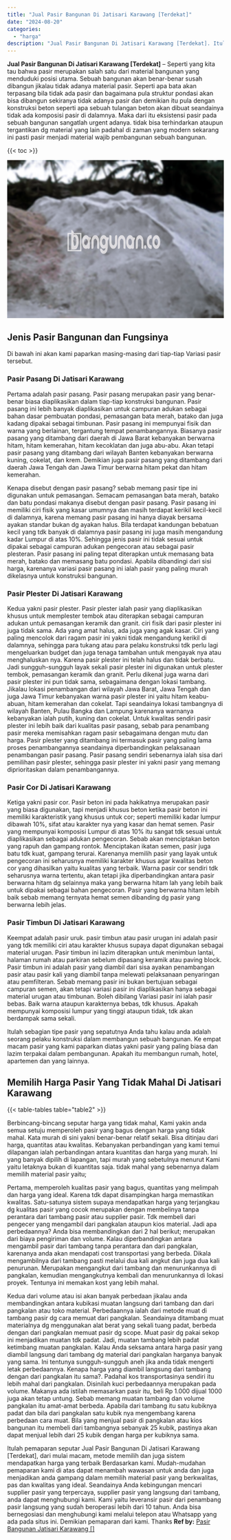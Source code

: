 ```yaml
---
title: "Jual Pasir Bangunan Di Jatisari Karawang [Terdekat]"
date: "2024-08-20"
categories: 
  - "harga"
description: "Jual Pasir Bangunan Di Jatisari Karawang [Terdekat]. Itulah pemaparan seputar Jual Pasir Bangunan Di Jatisari Karawang [Terdekat], dari mulai macam, metode..."
---
```


**Jual Pasir Bangunan Di Jatisari Karawang \[Terdekat\]** – Seperti yang kita tau bahwa pasir merupakan salah satu dari material bangunan yang menduduki posisi utama. Sebuah bangunan akan benar-benar susah dibangun jikalau tidak adanya material pasir. Seperti apa bata akan terpasang bila tidak ada pasir dan bagaimana pula struktur pondasi akan bisa dibangun sekiranya tidak adanya pasir dan demikian itu pula dengan konstruksi beton seperti apa sebuah tulangan beton akan dibuat seandainya tidak ada komposisi pasir di dalamnya. Maka dari itu eksistensi pasir pada sebuah bangunan sangatlah urgent adanya. tidak bisa terhindarkan ataupun tergantikan dg material yang lain padahal di zaman yang modern sekarang ini pasti pasir menjadi material wajib pembangunan sebuah bangunan.

{{< toc >}}

![Jual Pasir Bangunan Di Jatisari Karawang [Terdekat]](/images/jual-pasir-bangunan-75.png)

## Jenis Pasir Bangunan dan Fungsinya

Di bawah ini akan kami paparkan masing-masing dari tiap-tiap Variasi pasir tersebut.

### Pasir Pasang Di Jatisari Karawang

Pertama adalah pasir pasang. Pasir pasang merupakan pasir yang benar-benar biasa diaplikasikan dalam tiap-tiap konstruksi bangunan. Pasir pasang ini lebih banyak diaplikasikan untuk campuran adukan sebagai bahan dasar pembuatan pondasi, pemasangan bata merah, batako dan juga kadang dipakai sebagai timbunan. Pasir pasang ini mempunyai fisik dan warna yang berlainan, tergantung tempat penambangannya. Biasanya pasir pasang yang ditambang dari daerah di Jawa Barat kebanyakan berwarna hitam, hitam kemerahan, hitam kecoklatan dan juga abu-abu. Akan tetapi pasir pasang yang ditambang dari wilayah Banten kebanyakan berwarna kuning, cokelat, dan krem. Demikian juga pasir pasang yang ditambang dari daerah Jawa Tengah dan Jawa Timur berwarna hitam pekat dan hitam kemerahan.

Kenapa disebut dengan pasir pasang? sebab memang pasir tipe ini digunakan untuk pemasangan. Semacam pemasangan bata merah, batako dan batu pondasi makanya disebut dengan pasir pasang. Pasir pasang ini memiliki ciri fisik yang kasar umumnya dan masih terdapat kerikil kecil-kecil di dalamnya, karena memang pasir pasang ini hanya diayak bersama ayakan standar bukan dg ayakan halus. Bila terdapat kandungan bebatuan kecil yang tdk banyak di dalamnya pasir pasang ini juga masih mengandung kadar Lumpur di atas 10%. Sehingga jenis pasir ini tidak sesuai untuk dipakai sebagai campuran adukan pengecoran atau sebagai pasir plesteran. Pasir pasang ini paling tepat diterapkan untuk memasang bata merah, batako dan memasang batu pondasi. Apabila dibandingi dari sisi harga, karenanya variasi pasir pasang ini ialah pasir yang paling murah dikelasnya untuk konstruksi bangunan.

### Pasir Plester Di Jatisari Karawang

Kedua yakni pasir plester. Pasir plester ialah pasir yang diaplikasikan khusus untuk memplester tembok atau diterapkan sebagai campuran adukan untuk pemasangan keramik dan granit. ciri fisik dari pasir plester ini juga tidak sama. Ada yang amat halus, ada juga yang agak kasar. Ciri yang paling mencolok dari ragam pasir ini yakni tidak mengandung kerikil di dalamnya, sehingga para tukang atau para pelaku konstruksi tdk perlu lagi mengeluarkan budget dan juga tenaga tambahan untuk mengayak nya atau menghaluskan nya. Karena pasir plester ini telah halus dan tidak berbatu. Jadi sungguh-sungguh layak sekali pasir plester ini digunakan untuk plester tembok, pemasangan keramik dan granit. Perlu dikenal juga warna dari pasir plester ini pun tidak sama, sebagaimana dengan lokasi tambang. Jikalau lokasi penambangan dari wilayah Jawa Barat, Jawa Tengah dan juga Jawa Timur kebanyakan warna pasir plester ini yaitu hitam keabu-abuan, hitam kemerahan dan cokelat. Tapi seandainya lokasi tambangnya di wilayah Banten, Pulau Bangka dan Lampung karenanya warnanya kebanyakan ialah putih, kuning dan cokelat. Untuk kwalitas sendiri pasir plester ini lebih baik dari kualitas pasir pasang, sebab para penambang pasir mereka memisahkan ragam pasir sebagaimana dengan mutu dan harga. Pasir plester yang ditambang ini termasuk pasir yang paling lama proses penambangannya seandainya diperbandingkan pelaksanaan penambangan pasir pasang. Pasir pasang sendiri sebenarnya ialah sisa dari pemilihan pasir plester, sehingga pasir plester ini yakni pasir yang memang diprioritaskan dalam penambangannya.

### Pasir Cor Di Jatisari Karawang

Ketiga yakni pasir cor. Pasir beton ini pada hakikatnya merupakan pasir yang biasa digunakan, tapi menjadi khusus beton ketika pasir beton ini memiliki karakteristik yang khusus untuk cor; seperti memiliki kadar lumpur dibawah 10%, sifat atau karakter nya yang kasar dan hemat semen. Pasir yang mempunyai komposisi Lumpur di atas 10% itu sangat tdk sesuai untuk diaplikasikan sebagai adukan pengecoran. Sebab akan menciptakan beton yang rapuh dan gampang rontok. Menciptakan ikatan semen, pasir juga batu tdk kuat, gampang terurai. Karenanya memilih pasir yang layak untuk pengecoran ini seharusnya memiliki karakter khusus agar kwalitas beton cor yang dihasilkan yaitu kualitas yang terbaik. Warna pasir cor sendiri tdk seharusnya warna tertentu, akan tetapi jika diperbandingkan antara pasir berwarna hitam dg selainnya maka yang berwarna hitam lah yang lebih baik untuk dipakai sebagai bahan pengecoran. Pasir yang berwarna hitam lebih baik sebab memang ternyata hemat semen dibanding dg pasir yang berwarna lebih jelas.

### Pasir Timbun Di Jatisari Karawang

Keempat adalah pasir uruk. pasir timbun atau pasir urugan ini adalah pasir yang tdk memiliki ciri atau karakter khusus supaya dapat digunakan sebagai material urugan. Pasir timbun ini lazim diterapkan untuk menimbun lantai, halaman rumah atau parkiran sebelum dipasang keramik atau paving block. Pasir timbun ini adalah pasir yang diambil dari sisa ayakan penambangan pasir atau pasir kali yang diambil tanpa melewati pelaksanaan penyaringan atau pemfilteran. Sebab memang pasir ini bukan bertujuan sebagai campuran semen, akan tetapi variasi pasir ini diaplikasikan hanya sebagai material urugan atau timbunan. Boleh dibilang Variasi pasir ini ialah pasir bebas. Baik warna ataupun karakternya bebas, tdk khusus. Apakah mempunyai komposisi lumpur yang tinggi ataupun tidak, tdk akan berdampak sama sekali.

Itulah sebagian tipe pasir yang sepatutnya Anda tahu kalau anda adalah seorang pelaku konstruksi dalam membangun sebuah bangunan. Ke empat macam pasir yang kami paparkan diatas yakni pasir yang paling biasa dan lazim terpakai dalam pembangunan. Apakah itu membangun rumah, hotel, apartemen dan yang lainnya.

## Memilih Harga Pasir Yang Tidak Mahal Di Jatisari Karawang

{{< table-tables table="table2" >}}

Berbincang-bincang seputar harga yang tidak mahal, Kami yakin anda semua setuju memperoleh pasir yang bagus dengan harga yang tidak mahal. Kata murah di sini yakni benar-benar relatif sekali. Bisa ditinjau dari harga, quantitas atau kwalitas. Kebanyakan perbandingan yang kami temui dilapangan ialah perbandingan antara kuantitas dan harga yang murah. Ini yang banyak dipilih di lapangan, tapi murah yang sebetulnya menurut Kami yaitu letaknya bukan di kuantitas saja. tidak mahal yang sebenarnya dalam memilih material pasir yaitu;

Pertama, memperoleh kualitas pasir yang bagus, quantitas yang melimpah dan harga yang ideal. Karena tdk dapat disampingkan harga memastikan kwalitas. Satu-satunya sistem supaya mendapatkan harga yang terjangkau dg kualitas pasir yang cocok merupakan dengan membelinya tanpa perantara dari tambang pasir atau supplier pasir. Tdk membeli dari pengecer yang mengambil dari pangkalan ataupun kios material. Jadi apa perbedaannya? Anda bisa membandingkan dari 2 hal berikut; merupakan dari biaya pengiriman dan volume. Kalau diperbandingkan antara mengambil pasir dari tambang tanpa perantara dan dari pangkalan, karenanya anda akan mendapati cost transportasi yang berbeda. Dikala mengambilnya dari tambang pasti melalui dua kali angkut dan juga dua kali penurunan. Merupakan mengangkut dari tambang dan menurunkannya di pangkalan, kemudian mengangkutnya kembali dan menurunkannya di lokasi proyek. Tentunya ini memakan kost yang lebih mahal.

Kedua dari volume atau isi akan banyak perbedaan jikalau anda membandingkan antara kubikasi muatan langsung dari tambang dan dari pangkalan atau toko material. Perbedaannya ialah dari metode muat di tambang pasir dg cara memuat dari pangkalan. Seandainya ditambang muat materialnya dg menggunakan alat berat yang sekali tuang padat, berbeda dengan dari pangkalan memuat pasir dg scope. Muat pasir dg pakai sekop ini menjadikan muatan tdk padat. Jadi, muatan tambang lebih padat ketimbang muatan pangkalan. Kalau Anda seksama antara harga pasir yang diambil langsung dari tambang dg material dari pangkalan harganya banyak yang sama. Ini tentunya sungguh-sungguh aneh jika anda tidak mengerti letak perbedaannya. Kenapa harga yang diambil langsung dari tambang dengan dari pangkalan itu sama?. Padahal kos transportasinya sendiri itu lebih mahal dari pangkalan. Disinilah kuci perbedaannya merupakan pada volume. Makanya ada istilah memasarkan pasir itu, beli Rp 1.000 dijual 1000 juga akan tetap untung. Sebab memang muatan tambang dan volume pangkalan itu amat-amat berbeda. Apabila dari tambang itu satu kubiknya padat dan bila dari pangkalan satu kubik nya mengembang karena perbedaan cara muat. Bila yang menjual pasir di pangkalan atau kios bangunan itu membeli dari tambangnya sebanyak 25 kubik, pastinya akan dapat menjual lebih dari 25 kubik dengan harga per kubiknya sama.

Itulah pemaparan seputar Jual Pasir Bangunan Di Jatisari Karawang \[Terdekat\], dari mulai macam, metode memilih dan juga sistem mendapatkan harga yang terbaik Berdasarkan kami. Mudah-mudahan pemaparan kami di atas dapat menambah wawasan untuk anda dan juga menjadikan anda gampang dalam memilih material pasir yang berkwalitas, pas dan kwalitas yang ideal. Seandainya Anda kebingungan mencari supplier pasir yang terpercaya, supplier pasir yang langsung dari tambang, anda dapat menghubungi kami. Kami yaitu leveransir pasir dari penambang pasir langsung yang sudah beroperasi lebih dari 10 tahun. Anda bisa bernegosiasi dan menghubungi kami melalui telepon atau Whatsapp yang ada pada situs ini. Demikian pemaparan dari kami. Thanks
**Ref by:** [Pasir Bangunan Jatisari Karawang []](https://id.wikipedia.org/wiki/Pasir)
